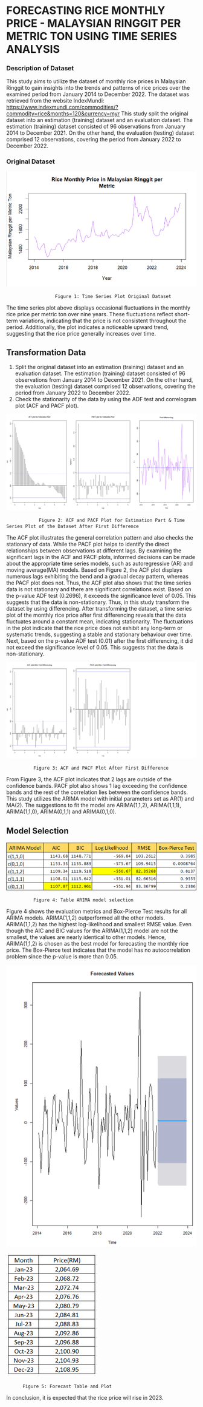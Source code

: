 # FORECASTING RICE MONTHLY PRICE - MALAYSIAN RINGGIT PER METRIC TON USING TIME SERIES ANALYSIS

### Description of Dataset
This study aims to utilize the dataset of monthly rice prices in Malaysian Ringgit to gain insights into the trends and patterns of rice prices over the examined period from January 2014 to December 2022.
The dataset was retrieved from the website IndexMundi: https://www.indexmundi.com/commodities/?commodity=rice&months=120&currency=myr
This study split the original dataset into an estimation (training) dataset and an evaluation dataset. The estimation (training) dataset consisted of 96 observations from January 2014 to December 2021. On the other hand, the evaluation (testing) dataset comprised 12 observations, covering the period from January 2022 to December 2022.

### Original Dataset

![](https://github.com/hidayahkhamsani/Project/blob/main/R/Original%20data%20Plot.png?raw=true)
                     
                      Figure 1: Time Series Plot Original Dataset 

The time series plot above displays occasional fluctuations in the monthly rice price per metric ton over nine years. These fluctuations reflect short-term variations, indicating that the price is not consistent throughout the period. Additionally, the plot indicates a noticeable upward trend, suggesting that the rice price generally increases over time.

## Transformation Data

1) Split the original dataset into an estimation (training) dataset and an evaluation dataset. The estimation (training) dataset consisted of 96 observations from January 2014 to December 2021. On the other hand, the evaluation (testing) dataset comprised 12 observations, covering the period from January 2022 to December 2022.
2) Check the stationarity of the data by using the ADF test and correlogram plot (ACF and PACF plot).

![](https://github.com/hidayahkhamsani/Project/blob/main/R/ACF%26PACF%20(estimation%20data)%20%26%20plot%20after%201st%20Diff.png?raw=true)
               
                Figure 2: ACF and PACF Plot for Estimation Part & Time Series Plot of the Dataset After First Difference

The ACF plot illustrates the general correlation pattern and also checks the stationary of data. While the PACF plot helps to identify the direct relationships between observations at different lags. By examining the significant lags in the ACF and PACF plots, informed decisions can be made about the appropriate time series models, such as autoregressive (AR) and moving average(MA) models. Based on Figure 2, the ACF plot displays numerous lags exhibiting the bend and a gradual decay pattern, whereas the PACF plot does not. Thus, the ACF plot also shows that the time series data is not stationary and there are significant correlations exist. Based on the p-value ADF test (0.2696), it exceeds the significance level of 0.05. This suggests that the data is non-stationary. Thus, in this study transform the dataset by using differencing. After transforming the dataset, a time series plot of the monthly rice price after first differencing reveals that the data fluctuates around a constant mean, indicating stationarity. The fluctuations in the plot indicate that the rice price does not exhibit any long-term or systematic trends, suggesting a stable and stationary behaviour over time. Next, based on the p-value ADF test (0.01) after the first differencing, it did not exceed the significance level of 0.05. This suggests that the data is non-stationary.

![](https://github.com/hidayahkhamsani/Project/blob/main/R/ACF%20%26%20PACF%20plot%20After%20Differencing.png?raw=true)
            
              Figure 3: ACF and PACF Plot After First Difference

From Figure 3, the ACF plot indicates that 2 lags are outside of the confidence bands. PACF plot also shows 1 lag exceeding the confidence bands and the rest of the correlation lies between the confidence bands. This study utilizes the ARIMA model with initial parameters set as AR(1) and MA(2). The suggestions to fit the model are ARIMA(1,1,2), ARIMA(1,1,1), ARIMA(1,1,0), ARIMA(0,1,1) and ARIMA(0,1,0).

##  Model Selection

![](https://github.com/hidayahkhamsani/Project/blob/main/R/Table%20Arima%20Model.png?raw=true)

              Figure 4: Table ARIMA model selection

Figure 4 shows the evaluation metrics and Box-Pierce Test results for all ARIMA models. ARIMA(1,1,2) outperformed all the other models. ARIMA(1,1,2) has the highest log-likelihood and smallest RMSE value. Even though the AIC and BIC values for the ARIMA(1,1,2) model are not the smallest, the values are nearly identical to other models. Hence, ARIMA(1,1,2) is chosen as the best model for forecasting the monthly rice price. The Box-Pierce test indicates that the model has no autocorrelation problem since the p-value is more than 0.05. 

![](https://github.com/hidayahkhamsani/Project/blob/main/R/forecast%20graph.png?raw=true)     

![](https://github.com/hidayahkhamsani/Project/blob/main/R/Table%20Future%20Forecast%202023.png?raw=true)


          Figure 5: Forecast Table and Plot

In conclusion, it is expected that the rice price will rise in 2023.            
















